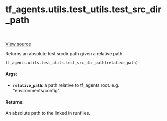 <div itemscope itemtype="http://developers.google.com/ReferenceObject">
<meta itemprop="name" content="tf_agents.utils.test_utils.test_src_dir_path" />
<meta itemprop="path" content="Stable" />
</div>

# tf_agents.utils.test_utils.test_src_dir_path

<table class="tfo-notebook-buttons tfo-api" align="left">
</table>

<a target="_blank" href="https://github.com/tensorflow/agents/tree/master/tf_agents/utils/test_utils.py">View
source</a>

Returns an absolute test srcdir path given a relative path.

``` python
tf_agents.utils.test_utils.test_src_dir_path(relative_path)
```

<!-- Placeholder for "Used in" -->

#### Args:

*   <b>`relative_path`</b>: a path relative to tf_agents root. e.g.
    "environments/config".

#### Returns:

An absolute path to the linked in runfiles.
